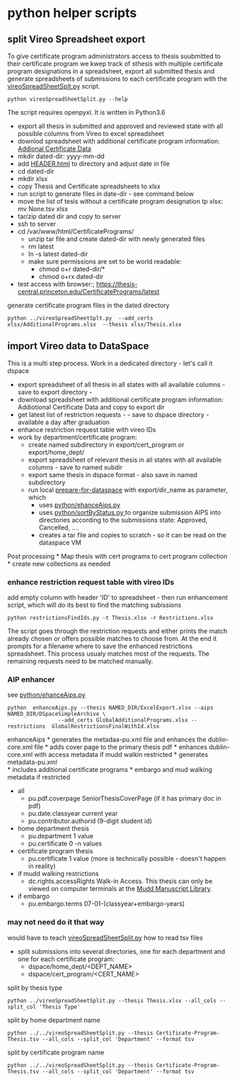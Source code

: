 # python helper scripts 

##  split Vireo  Spreadsheet export 

To give certificate program administrators access to thesis suubmitted to their certificate program 
we kwep track of sthesis with multiple certificate program designations in a spreadsheet, export all submitted thesis and 
generate spreadsheets of submissions to each certificate program with the [vireoSpreadSheetSplt.py](vireoSpreadSheetSplt.py) script.

~~~
python vireoSpreadSheetSplit.py --help
~~~

The script requires openpyxl. It is written in Python3.6

* export all thesis in submitted and approved and reviewed state with all possible columns from Vireo to excel spreadsheet
* downlod spreadsheet with additional certificate program information: [Addional Certificate Data](https://docs.google.com/spreadsheets/d/1XsX5Z_49vJ5ze-0LNlA9UbUgDON_KUVHMqqRIapaJCM/edit#gid=0)
* mkdir  dated-dir: yyyy-mm-dd
* add [HEADER.html](HEADER.html) to directory  and adjust date in file
* cd dated-dir
* mkdir xlsx
* copy Thesis and Certificate spreadsheets to xlsx
* run script to generate files in date-dir - see command below
* move the list of tesis without a certificate program designation tp xlsx:  mv None.tsv xlsx
* tar/zip dated dir and copy to server
* ssh to server
* cd /var/www/html/CertificatePrograms/
    * unzip tar file and create dated-dir with newly generated files
    * rm latest
    * ln -s latest dated-dir
    * make sure permissions are set to be world readable:
        * chmod o+r dated-dir/*
        * chmod o+rx dated-dir
* test access with browser:; https://thesis-central.princeton.edu/CertificatePrograms/latest


generate certificate program files in the dated directory 

~~~
python ../vireoSpreadSheetSplt.py  --add_certs xlsx/AdditionalPrograms.xlsx  --thesis xlsx/Thesis.xlsx
~~~


##  import Vireo data to DataSpace 
 
This is a multi step process. Work in a dedicated directory - let's call it dspace

* export spreadsheet of all thesis in all states with all available columns - save to export directory -
* download spreadsheet with additional certificate program information: Addiotional Certificate Data and copy to export dir
* get latest list of restriction requests - - save to dspace directory - available a day after graduation
* enhance restriction request table with vireo IDs
* work by department/certificate program:
    * create named subdirectory in export/cert_program or export/home_dept/
    * export spreadsheet of relevant thesis in all states with all available columns - save to named subdir
    * export same thesis in dspace format - also save in named subdirectory
    * run local [prepare-for-dataspace](prepare-for-dataspace) with export/dir_name as parameter, which
        * uses [python/ehanceAips.py](python/ehanceAips.py)
        * uses [python/sortByStatus.py ](python/sortByStatus.py) to organize submission AIPS into directories according to the submissions state: Approved, Cancelled, ....
        * creates a tar file and copies to scratch - so it can be read on the dataspace VM

Post processing
    * Map thesis with cert programs to cert program collection
        * create new collections as needed


### enhance restriction request table with vireo IDs

add empty column with header 'ID' to spreadsheet - then run enhancement script, which will do its best to find the matching subissions

~~~
python restrictionsFindIds.py -t Thesis.xlsx -r Restrictions.xlsx
~~~
    
The script goes through the restriction requests and either prints the match already chosen or offers possible matches to choose from.
At the end it prompts for a filename where to save the enhanced restrictions spreadsheet.
This process usualy matches most of the requests.
The remaining requests need to be matched manually.


### AIP enhancer


see [python/ehanceAips.py](python/ehanceAips.py)

~~~
python  enhanceAips.py --thesis NAMED_DIR/ExcelExport.xlsx --aips NAMED_DIR/DSpaceSimpleArchive \
                --add_certs GlobalAdditionalPrograms.xlsx --restrictions  GlobalRestrictionsFinalWithId.xlsx
~~~

enhanceAips 
    * generates the metadaa-pu.xml file  and enhances the dublin-core.xml file 
    * adds cover page to the primary thesis pdf 
    * enhances dublin-core.xml   with access metadata if mudd walkin restricted
    * generates metadata-pu.xml  
        * includes additional certificate programs 
        * embargo and mud walking metadata if restricted
    

* all
    * pu.pdf.coverpage          SeniorThesisCoverPage  (if it has primary doc in pdf)
    * pu.date.classyear         current year
    * pu.contributor.authorid   (9-digit student id)
* home department thesis
    * pu.department             1 value
    * pu.certificate            0 -n values
* certificate program thesis
    * pu.certificate            1 value (more is technically possible - doesn't happen in reality)
* if mudd walking restrictions
    * dc.rights.accessRights	Walk-in Access. This thesis can only be viewed on computer terminals at the <a href=http://mudd.princeton.edu>Mudd Manuscript Library</a>.
* if embargo
    * pu.embargo.terms	        07-01-(classyear+embargo-years)

### may not need do it that way

would have to teach [vireoSpreadSheetSplit.py](../vireoSpreadSheetSplit.py)  how to read tsv files

* split submissions into several directories, one for each department and one for each certificate program: 
    *  dspace/home_dept/<DEPT_NAME> 
    *  dspace/cert_program/<CERT_NAME> 
    

split by thesis type 
~~~
python ../vireoSpreadSheetSplit.py --thesis Thesis.xlsx --all_cols --split_col 'Thesis Type'
~~~

split by home department name
~~~
python ../../vireoSpreadSheetSplit.py --thesis Certificate-Program-Thesis.tsv --all_cols --split_col 'Department' --format tsv
~~~

split by certificate program name
~~~
python ../../vireoSpreadSheetSplit.py --thesis Certificate-Program-Thesis.tsv --all_cols --split_col 'Department' --format tsv
~~~




